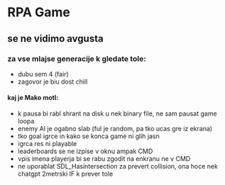 # RPA Game
## se ne vidimo avgusta

### za vse mlajse generacije k gledate tole:

- dubu sem 4 (fair)
- zagovor je biu dost chill


#### kaj je Mako motl:

- k pausa bi rabl shrant na disk u nek binary file, ne sam pausat game loopa
- enemy AI je ogabno slab (ful je random, pa tko ucas gre iz ekrana)
- tko goal igrce in kako se konca game ni glih jasn
- igrca res ni playable
- leaderboards se ne izpise v oknu ampak CMD
- vpis imena playerja bi se rabu zgodit na enkranu ne v CMD
- ne uporablat SDL_Hasintersection za prevert collision, ona hoce nek chatgpt 2metrski IF k prever tole

